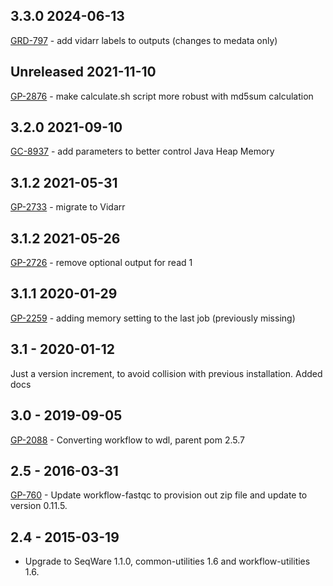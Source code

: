 ## 3.3.0 2024-06-13
[GRD-797](https://jira.oicr.on.ca/browse/GRD-797) - add vidarr labels to outputs (changes to medata only)
## Unreleased 2021-11-10
[GP-2876](https://jira.oicr.on.ca/browse/GP-2876) - make calculate.sh script more robust with md5sum calculation
## 3.2.0 2021-09-10
[GC-8937](https://jira.oicr.on.ca/browse/GC-8937) - add parameters to better control Java Heap Memory
## 3.1.2 2021-05-31
[GP-2733](https://jira.oicr.on.ca/browse/GP-2733) - migrate to Vidarr
## 3.1.2 2021-05-26
[GP-2726](https://jira.oicr.on.ca/browse/GP-2726) - remove optional output for read 1
## 3.1.1 2020-01-29
[GP-2259](https://jira.oicr.on.ca/browse/GP-2259) - adding memory setting to the last job (previously missing)
## 3.1 - 2020-01-12
Just a version increment, to avoid collision with previous installation. Added docs
## 3.0 - 2019-09-05
[GP-2088](https://jira.oicr.on.ca/browse/GP-2088) - Converting workflow to wdl, parent pom 2.5.7
## 2.5 - 2016-03-31
[GP-760](https://jira.oicr.on.ca/browse/GP-760) - Update workflow-fastqc to provision out zip file and update to version 0.11.5.
## 2.4 - 2015-03-19
- Upgrade to SeqWare 1.1.0, common-utilities 1.6 and workflow-utilities 1.6.
